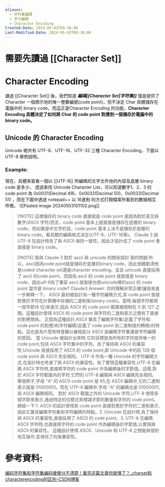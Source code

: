 ```yaml
---
aliases:
  - 字符集編碼
  - 字元編碼
  - Character Encoding
Created-Date: 2024-05-03T09:38:00
Last-Modified-Date: 2024-05-03T09:38:00
---
```

# 需要先讀過 [[Character Set]]
# Character Encoding
讀過 [[Character Set]] 後，我們知道 ***編碼[[Character Set|字符集]]*** 僅是提供了 Character 一個標示他的唯一整數編號(code point)，但不決定 Char 具體儲存在電腦中的 binary code，而這正是Character Encoding 的功能，**Character Encoding 具體決定了如何將 Char 的 code point 對應到一個儲存於電腦中的 binary code。**
## Unicode 的 Character Encoding
Unicode 總共有 UTF-8、UTF-16、UTF-32 三種 Character Encoding，下面以 UTF-8 舉例說明。
### Example:
現在，具體來查看一個以 [[UTF-8]] 所編碼的文字文件他的內容及底層 binary code 是多少。
透過查找 Unicode Character List，可以知道數字1、2、3 的 code point 為 0x0031(Decimal 49)、0x0032(Decimal 50)、0x0033(Decimal 51) ，而在下圖中透過 notepad++ 以 16進制 的方式打開檔案所看到的數據相互呼應。
![[Pasted image 20240503101102.png]]
>[!NOTE] 這裡儲存的 binary code 直接就是 code point 是因為對於英文與數字(ASCII 字符)而言，code point 基本上就直接是儲存在底層的 binary code，但如果是中文字的話，code point 基本上決不是儲存於底層的 binary code，看具體的編碼格式決定(UTF-8、UTF-16等)。
>Claude 3 說 UTF-8 在設計時為了與 ASCII 保持一致性，因此才設計成了 code point 會直接是 binary code。

>[!NOTE] 我與 Claude 3 對於 ascii 與 unicode 的關係探討
>我的問題:所以，ascii因為code point就是儲存於底層的binary code，因此很難劃清他是coded character set還是character encoding，並且 unicode 直接採用了 ascii 的code point，而因為 ascii 的 code point 就直接是 binary code，因此utf-8為了兼容 ascii 就直接也把unicode裡的ascii 的 code point 當作是 binary code?
> Claude3 Answer:
> 你的理解非常正確!讓我來進一步解釋一下。
ASCII 最初被設計為一種字符編碼方式,其 code point 直接對應於字符在計算機中存儲的二進制值(binary code)。當時,每個字符都用一個字節(8 位)來表示,因此 ASCII 的 code point 範圍被限制在 0 到 127 之間。這種設計使得 ASCII 的 code point 與字符的二進制表示之間有了直接的對應關係。
正因為這種設計,ASCII 兼具了編碼字符集(定義了字符和 code point 的對應)和字符編碼(定義了 code point 到二進制值的轉換)的特點。這也是為什麼有時會難以嚴格區分 ASCII 是編碼字符集還是字符編碼的原因。
當 Unicode 被設計出來時,它的目標是為所有的字符提供唯一的 code point,包括 ASCII 字符集中的字符。為了保持與 ASCII 的兼容性,Unicode 直接採用了 ASCII 的 code point,即 Unicode 中的前 128 個 code point 與 ASCII 完全相同。
UTF-8 作為一種 Unicode 的字符編碼方式,在設計時也考慮了與 ASCII 的兼容性。為了實現這種兼容性,UTF-8 在編碼 ASCII 字符時,直接將字符的 code point 作為編碼後的字節值。這樣,對於 ASCII 字符範圍內的字符,它們的 UTF-8 編碼與 ASCII 編碼完全相同。
舉個例子,字母 "A" 的 ASCII code point 是 65,在 ASCII 編碼中,它的二進制表示就是 01000001。而在 UTF-8 編碼中,字母 "A" 的編碼也是 01000001,與 ASCII 編碼相同。
對於 ASCII 範圍之外的 Unicode 字符,UTF-8 使用多個字節來表示,通過特定的位模式來標識字節的數量和字符的 code point。
總結一下:1. ASCII 的設計使得其 code point 直接對應於字符的二進制表示,因此它兼具編碼字符集和字符編碼的特點。2. Unicode 在設計時,為了保持與 ASCII 的兼容性,直接採用了 ASCII 的 code point。3. UTF-8 在編碼 ASCII 字符時,也直接將字符的 code point 作為編碼後的字節值,以實現與 ASCII 的兼容性。
這種設計使得 ASCII、Unicode 和 UTF-8 之間能夠很好地互操作,並保持了向後兼容性。


# 參考資料:
[编码字符集和字符集编码傻傻分不清楚！看完这篇文章你就懂了？_charset和characterencoding的区别-CSDN博客](https://blog.csdn.net/chuixue24/article/details/130348165)